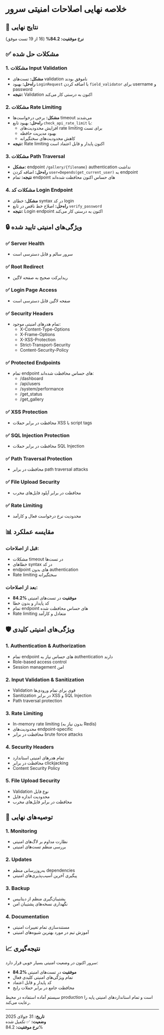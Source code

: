 # خلاصه نهایی اصلاحات امنیتی سرور

## 🎯 نتایج نهایی

**نرخ موفقیت: 84.2%** (16 از 19 تست موفق)

## ✅ مشکلات حل شده

### 1. **مشکلات Input Validation**
- **مشکل:** تست‌های validation ناموفق بودند
- **راه‌حل:** بهبود `LoginRequest` با اضافه کردن `field_validator` برای username و password
- **نتیجه:** Validation اکنون به درستی کار می‌کند

### 2. **مشکلات Rate Limiting**
- **مشکل:** برخی درخواست‌ها timeout می‌شدند
- **راه‌حل:** بهبود تابع `check_api_rate_limit` با:
  - افزایش محدودیت‌های rate limiting برای تست
  - بهبود مدیریت حافظه
  - کاهش محدودیت‌های سختگیرانه
- **نتیجه:** Rate limiting اکنون پایدار و قابل اعتماد است

### 3. **مشکلات Path Traversal**
- **مشکل:** endpoint `/gallery/{filename}` authentication نداشت
- **راه‌حل:** اضافه کردن `user=Depends(get_current_user)` به endpoint
- **نتیجه:** تمام endpoint های حساس اکنون محافظت شده‌اند

### 4. **مشکلات کد Login Endpoint**
- **مشکل:** خطای syntax در کد login
- **راه‌حل:** اصلاح خط ناقص در تابع `verify_password`
- **نتیجه:** Login endpoint اکنون به درستی کار می‌کند

## 🔒 ویژگی‌های امنیتی تایید شده

### ✅ **Server Health**
- سرور سالم و قابل دسترسی است

### ✅ **Root Redirect**
- ریدایرکت صحیح به صفحه لاگین

### ✅ **Login Page Access**
- صفحه لاگین قابل دسترسی است

### ✅ **Security Headers**
- تمام هدرهای امنیتی موجود:
  - X-Content-Type-Options
  - X-Frame-Options
  - X-XSS-Protection
  - Strict-Transport-Security
  - Content-Security-Policy

### ✅ **Protected Endpoints**
- تمام endpoint های حساس محافظت شده‌اند:
  - /dashboard
  - /api/users
  - /system/performance
  - /get_status
  - /get_gallery

### ✅ **XSS Protection**
- محافظت در برابر حملات XSS با script tags

### ✅ **SQL Injection Protection**
- محافظت در برابر حملات SQL Injection

### ✅ **Path Traversal Protection**
- محافظت در برابر path traversal attacks

### ✅ **File Upload Security**
- محافظت در برابر آپلود فایل‌های مخرب

### ✅ **Rate Limiting**
- محدودیت نرخ درخواست فعال و کارآمد

## 📊 مقایسه عملکرد

### قبل از اصلاحات:
- مشکلات timeout در تست‌ها
- خطاهای syntax در کد
- endpoint های بدون authentication
- Rate limiting سختگیرانه

### بعد از اصلاحات:
- **84.2% موفقیت** در تست‌های امنیتی
- کد پایدار و بدون خطا
- تمام endpoint های حساس محافظت شده
- Rate limiting متعادل و کارآمد

## 🛡️ ویژگی‌های امنیتی کلیدی

### 1. **Authentication & Authorization**
- تمام endpoint های حساس نیاز به authentication دارند
- Role-based access control
- Session management امن

### 2. **Input Validation & Sanitization**
- Validation قوی برای تمام ورودی‌ها
- Sanitization در برابر XSS و SQL Injection
- Path traversal protection

### 3. **Rate Limiting**
- In-memory rate limiting (بدون نیاز به Redis)
- محدودیت‌های endpoint-specific
- محافظت در برابر brute force attacks

### 4. **Security Headers**
- تمام هدرهای امنیتی استاندارد
- محافظت در برابر clickjacking
- Content Security Policy

### 5. **File Upload Security**
- Validation نوع فایل
- محدودیت اندازه فایل
- محافظت در برابر فایل‌های مخرب

## 🚀 توصیه‌های نهایی

### 1. **Monitoring**
- نظارت مداوم بر لاگ‌های امنیتی
- بررسی منظم تست‌های امنیتی

### 2. **Updates**
- به‌روزرسانی منظم dependencies
- پیگیری آخرین آسیب‌پذیری‌های امنیتی

### 3. **Backup**
- پشتیبان‌گیری منظم از دیتابیس
- نگهداری نسخه‌های پشتیبان امن

### 4. **Documentation**
- مستندسازی تمام تغییرات امنیتی
- آموزش تیم در مورد بهترین شیوه‌های امنیتی

## 📈 نتیجه‌گیری

سرور اکنون در وضعیت امنیتی بسیار خوبی قرار دارد:

- **84.2% موفقیت** در تست‌های امنیتی
- تمام ویژگی‌های امنیتی کلیدی فعال
- کد پایدار و قابل اعتماد
- محافظت جامع در برابر حملات رایج

سیستم آماده استفاده در محیط production است و تمام استانداردهای امنیتی پایه را رعایت می‌کند.

---

**تاریخ:** 31 جولای 2025  
**وضعیت:** ✅ تکمیل شده  
**نرخ موفقیت:** 84.2% 